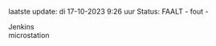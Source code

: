 laatste update: 
di 17-10-2023  9:26   uur 
Status: FAALT - fout - 
<div class="service R">Jenkins</div><div class="service Y">microstation</div>